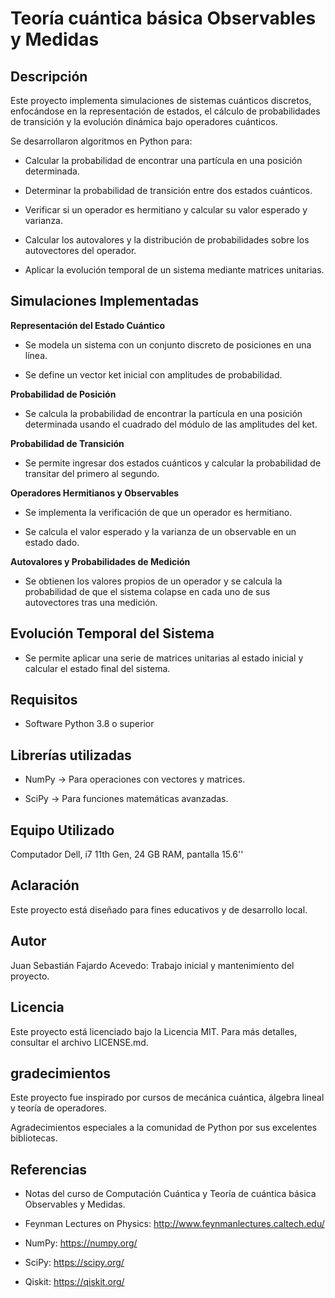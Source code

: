 # Teoría cuántica básica Observables y Medidas

## Descripción

Este proyecto implementa simulaciones de sistemas cuánticos discretos, enfocándose en la representación de estados, el cálculo de probabilidades de transición y la evolución dinámica bajo operadores cuánticos.

Se desarrollaron algoritmos en Python para:

- Calcular la probabilidad de encontrar una partícula en una posición determinada.

- Determinar la probabilidad de transición entre dos estados cuánticos.

- Verificar si un operador es hermitiano y calcular su valor esperado y varianza.

- Calcular los autovalores y la distribución de probabilidades sobre los autovectores del operador.

- Aplicar la evolución temporal de un sistema mediante matrices unitarias.

## Simulaciones Implementadas

**Representación del Estado Cuántico**

- Se modela un sistema con un conjunto discreto de posiciones en una línea.

- Se define un vector ket inicial con amplitudes de probabilidad.

**Probabilidad de Posición**

- Se calcula la probabilidad de encontrar la partícula en una posición determinada usando el cuadrado del módulo de las amplitudes del ket.

**Probabilidad de Transición**

- Se permite ingresar dos estados cuánticos y calcular la probabilidad de transitar del primero al segundo.

**Operadores Hermitianos y Observables**

- Se implementa la verificación de que un operador es hermitiano.

- Se calcula el valor esperado y la varianza de un observable en un estado dado.

**Autovalores y Probabilidades de Medición**

- Se obtienen los valores propios de un operador y se calcula la probabilidad de que el sistema colapse en cada uno de sus autovectores tras una medición.

## Evolución Temporal del Sistema

- Se permite aplicar una serie de matrices unitarias al estado inicial y calcular el estado final del sistema.

## Requisitos

- Software Python 3.8 o superior

## Librerías utilizadas

- NumPy → Para operaciones con vectores y matrices.

- SciPy → Para funciones matemáticas avanzadas.

## Equipo Utilizado

Computador Dell, i7 11th Gen, 24 GB RAM, pantalla 15.6''

## Aclaración

Este proyecto está diseñado para fines educativos y de desarrollo local.

## Autor

Juan Sebastián Fajardo Acevedo: Trabajo inicial y mantenimiento del proyecto.

## Licencia

Este proyecto está licenciado bajo la Licencia MIT. Para más detalles, consultar el archivo LICENSE.md.

## gradecimientos

Este proyecto fue inspirado por cursos de mecánica cuántica, álgebra lineal y teoría de operadores.

Agradecimientos especiales a la comunidad de Python por sus excelentes bibliotecas.

## Referencias

- Notas del curso de Computación Cuántica y Teoría de cuántica básica Observables y Medidas.

- Feynman Lectures on Physics: http://www.feynmanlectures.caltech.edu/

- NumPy: https://numpy.org/

- SciPy: https://scipy.org/

- Qiskit: https://qiskit.org/
